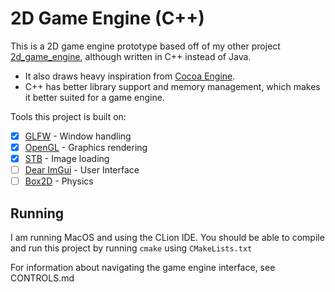 # 2D Game Engine (C++)
This is a 2D game engine prototype based off of my other project [2d_game_engine](https://github.com/charlied658/2d_game_engine), although written in C++ instead of Java.
- It also draws heavy inspiration from [Cocoa Engine](https://github.com/ambrosiogabe/Cocoa).
- C++ has better library support and memory management, which makes it better suited for a game engine.

Tools this project is built on:
- [X] [GLFW](https://www.glfw.org/) - Window handling
- [X] [OpenGL](https://www.opengl.org/) - Graphics rendering
- [X] [STB](https://github.com/nothings/stb) - Image loading
- [ ] [Dear ImGui](https://github.com/ocornut/imgui) - User Interface
- [ ] [Box2D](https://box2d.org/) - Physics

## Running
I am running MacOS and using the CLion IDE. 
You should be able to compile and run this project by 
running `cmake` using `CMakeLists.txt`

For information about navigating the game engine interface, see CONTROLS.md